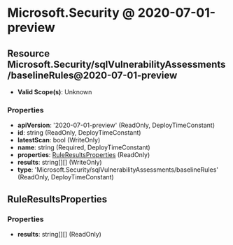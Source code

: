 # Microsoft.Security @ 2020-07-01-preview

## Resource Microsoft.Security/sqlVulnerabilityAssessments/baselineRules@2020-07-01-preview
* **Valid Scope(s)**: Unknown
### Properties
* **apiVersion**: '2020-07-01-preview' (ReadOnly, DeployTimeConstant)
* **id**: string (ReadOnly, DeployTimeConstant)
* **latestScan**: bool (WriteOnly)
* **name**: string (Required, DeployTimeConstant)
* **properties**: [RuleResultsProperties](#ruleresultsproperties) (ReadOnly)
* **results**: string[][] (WriteOnly)
* **type**: 'Microsoft.Security/sqlVulnerabilityAssessments/baselineRules' (ReadOnly, DeployTimeConstant)

## RuleResultsProperties
### Properties
* **results**: string[][] (ReadOnly)

